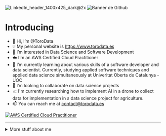 ![LinkedIn_header_1400x425_dark@2x](https://user-images.githubusercontent.com/109081430/211112892-c319916d-a410-4b9c-b657-08073fbb00fc.jpg)
![Banner de Github](https://user-images.githubusercontent.com/109081430/186785164-57527345-66d9-4e92-a5aa-890533632084.png)
# Introducing 


- 👋 Hi, I’m @ToroData
- 💡 My personal website is https://www.torodata.es
- 👀 I’m interested in Data Science and Software Development
- ☁️ I’m an AWS Certified Cloud Practitioner
- 🌱 I’m currently learning about various skills of a software developer and data scientist. Currently, studying applied software techniques and applied data science simultaneously at Univeritat Oberta de Catalunya - UOC
- 💞️ I’m looking to collaborate on data science projects
- 📈 I'm currently researching how to implement AI in a drone to collect data for implementation in a data science project for agriculture.
- 📫 You can reach me at contact@torodata.es

<!--START_SECTION:badges-->
[![AWS Certified Cloud Practitioner](https://images.credly.com/size/110x110/images/00634f82-b07f-4bbd-a6bb-53de397fc3a6/image.png)](http://www.credly.com/badges/448d655d-9a50-4f2f-b2ac-043e1f6d9cb3 "AWS Certified Cloud Practitioner")
<!--END_SECTION:badges-->
---
<details>
<summary>
  More stuff about me
</summary>

## My skills 📜

### Web technologies 🛡️

- JavaScript
- HTML
- CSS
- AWS

### Back-end 🗄️
- MySQL
- PostgreSQL (data warehousing)
- PHP: framework Laravel
- Hosting

### Application Development 📂

- Python
- C
  
  
### Mathematics and statistics 📊
- R
- Python
- Matlab
  
  
### Electronics 🔌
- Arduino
  
  
### Hacking ☠️
- TheHarvester
- Nmap/ Zenmap
- Acunetix
- Nessus
- Nikto
- Cmsmap
- Wpscan
- Joomscan
- Zap
- Burpsuite-pro
- Metasploit
- Craking (online and offline with hashcat, hydram ophcrack, metasploit, etc.)
- Wifi (aircrack, airgeddong, Dos, deauthentication, evil twin atack, fake points access and MitM)
  


### Languages 🌐

| Language      | Proficiency                                                               |
| ------------- | ------------------------------------------------------------------------- |
| English       | B2 ([UOC certified](https://seu-electronica.uoc.edu/es/tramites-servicios#verificador-documentos)) Key: 34805440871748ACAF10FC650D16796F|
| Spanish        | Native language                                                           |
| Catalan         | Native language                                                           |

</details>

